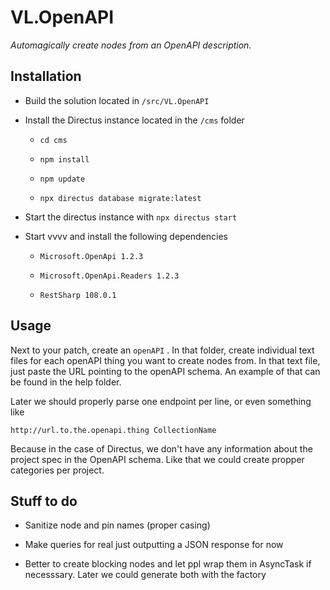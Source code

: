 # VL.OpenAPI

_Automagically create nodes from an OpenAPI description._

## Installation

- Build the solution located in `/src/VL.OpenAPI`

- Install the Directus instance located in the `/cms` folder
  
  - `cd cms`
  
  - `npm install`
  
  - `npm update`
  
  - `npx directus database migrate:latest`

- Start the directus instance with `npx directus start`

- Start vvvv and install the following dependencies
  
  - `Microsoft.OpenApi 1.2.3`
  
  - `Microsoft.OpenApi.Readers 1.2.3`
  
  - `RestSharp 108.0.1`

## Usage

Next to your patch, create an `openAPI` . In that folder, create individual text files for each openAPI thing you want to create nodes from. In that text file, just paste the URL pointing to the openAPI schema. An example of that can be found in the help folder.

Later we should properly parse one endpoint per line, or even something like

```
http://url.to.the.openapi.thing CollectionName
```

Because in the case of Directus, we don't have any information about the project spec in the OpenAPI schema. Like that we could create propper categories per project.

## Stuff to do

- Sanitize node and pin names (proper casing)

- Make queries for real just outputting a JSON response for now

- Better to create blocking nodes and let ppl wrap them in AsyncTask if necesssary. Later we could generate both with the factory
